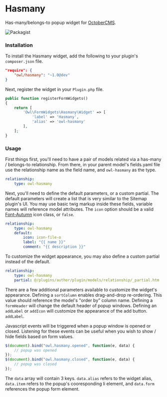 # Hasmany
Has-many/belongs-to popup widget for [OctoberCMS](http://octobercms.com).

![Packagist](https://img.shields.io/packagist/dt/owl/hasmany.svg)

### Installation
To install the Hasmany widget, add the following to your plugin's ```composer.json``` file.
```json
"require": {
    "owl/hasmany": "~1.0@dev"
}
```
Next, register the widget in your ```Plugin.php``` file.
```php
public function registerFormWidgets()
{
    return [
        'Owl\FormWidgets\Hasmany\Widget' => [
            'label' => 'Hasmany',
            'alias' => 'owl-hasmany'
        ],
    ];
}
```

### Usage
First things first, you'll need to have a pair of models related via a has-many / belongs-to relationship. From there, in your parent model's fields.yaml file use the relationship name as the field name, and ```owl-hasmany``` as the type.
```yaml
relationship:
    type: owl-hasmany
```

Next, you'll need to define the default parameters, or a custom partial. The default parameters will create a list that is very similar to the Sitemap plugin's UI. You may use basic twig markup inside these fields, variable names will reference model attributes. The ```icon``` option should be a valid [Font-Autumn](http://daftspunk.github.io/Font-Autumn/) icon class, or ```false```.
```yaml
relationship:
    type: owl-hasmany
    default:
        icon: icon-file-o
        label: "{{ name }}"
        comment: "{{ description }}"
```
To customize the widget appearance, you may also define a custom partial instead of the default.
```yaml
relationship:
    type: owl-hasmany
    partial: @/plugins/author/plugin/models/relationship/_partial.htm
```
There are a few additional parameters available to customize the widget's appearance. Defining a ```sortColumn``` enables drag-and-drop re-ordering. This value should reference the model's "order by" column name. Defining a ```formHeader``` will change the default header of popup windows. Defining an ```addLabel``` or ```addIcon``` will customize the appearance of the add button. ```addLabel```.

Javascript events will be triggered when a popup window is opened or closed. Listening for these events can be useful when you wish to show / hide fields based on form values.
```javascript
$(document).bind("owl.hasmany.opened", function(e, data) {
    // popup was opened
});
$(document).bind("owl.hasmany.closed", function(e, data) {
    // popup was closed
});
```
The ```data``` array will contain 3 keys. ```data.alias``` refers to the widget alias, ```data.item``` refers to the popup's cooresponding li element, and ```data.form``` references the popup form element.
